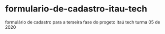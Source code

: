 # formulario-de-cadastro-itau-tech
formulário de cadastro para a terseira fase do progeto itaú tech turma 05 de 2020
